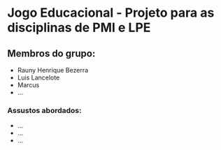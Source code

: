 # Jogo Educacional - Projeto para as disciplinas de PMI e LPE

## Membros do grupo:

* Rauny Henrique Bezerra
* Luis Lancelote
* Marcus
* ...

### Assustos abordados:

* ...
* ...
* ...
